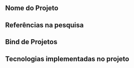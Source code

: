 ## Nome do Projeto

## Referências na pesquisa

## Bind de Projetos

## Tecnologias implementadas no projeto

